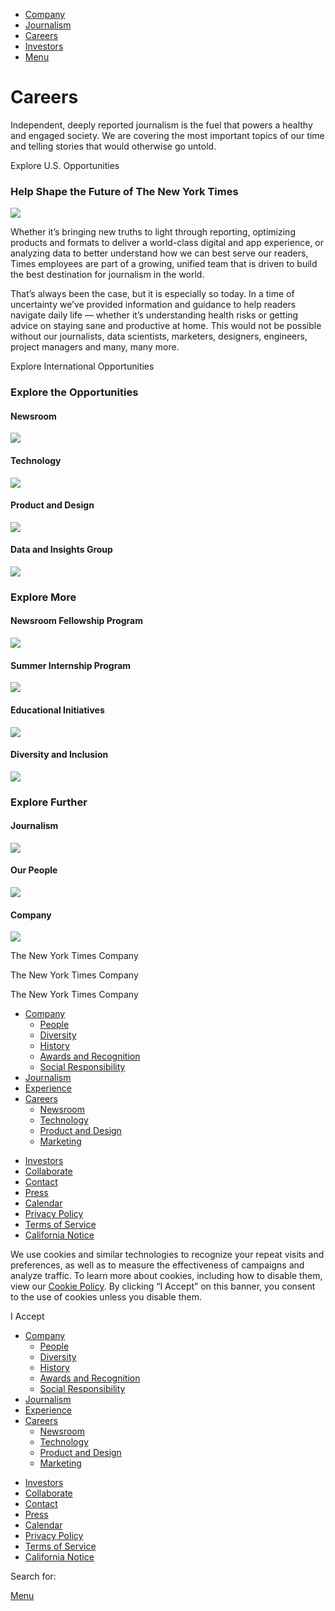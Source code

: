<div id="a17">

<div class="a17__container">

<div class="g-header__container">

<div class="g-header__inner">

<div class="g-header__logo">

</div>

  - [Company](https://www.nytco.com/company/)
  - [Journalism](https://www.nytco.com/journalism/)
  - [Careers](https://www.nytco.com/careers/)
  - [Investors](https://www.nytco.com/investors/investor-relations/)
  - [Menu](#)

</div>

</div>

<div class="main" data-role="main">

<div id="pjax">

<div class="pjax__container" data-namespace="section">

<div class="m-page-header__container">

<div class="m-page-header__inner">

<span class="a-kicker"> </span>

<div class="m-page-header__main">

# Careers

</div>

</div>

</div>

<div class="m-module m-module-intro">

<div class="m-module-intro__wrapper">

<div class="m-module-intro__content">

Independent, deeply reported journalism is the fuel that powers a
healthy and engaged society. We are covering the most important topics
of our time and telling stories that would otherwise go untold.

</div>

</div>

</div>

<div class="m-module m-module-cta m-module-cta--white">

Explore U.S.
Opportunities

</div>

<div class="m-module m-module-text m-module-text--image_top m-module-text__image--no-caption">

<div class="m-module-text__wrapper">

<div class="m-module-text__header">

### Help Shape the Future of The New York Times

</div>

![](https://nytco-assets.nytimes.com/2018/10/edeani_16nytedu-88-hero-1.jpg?quality=10&auto=webp&width=100)

<div class="m-module-text__content">

Whether it’s bringing new truths to light through reporting, optimizing
products and formats to deliver a world-class digital and app
experience, or analyzing data to better understand how we can best serve
our readers, Times employees are part of a growing, unified team that is
driven to build the best destination for journalism in the world.

</div>

<div class="m-module-text__content">

That’s always been the case, but it is especially so today. In a time of
uncertainty we’ve provided information and guidance to help readers
navigate daily life — whether it’s understanding health risks or getting
advice on staying sane and productive at home. This would not be
possible without our journalists, data scientists, marketers, designers,
engineers, project managers and many, many more.

</div>

</div>

</div>

<div class="m-module m-module-cta m-module-cta--white">

Explore International
Opportunities

</div>

<div class="section m-module m-module-collection">

<div class="m-module m-module-title">

<div class="m-module-title__inner">

### Explore the Opportunities

</div>

</div>

<div class="m-module m-module-list m-module-list--small">

<div class="m-module-list__inner" data-list-items="">

[](https://www.nytco.com/careers/newsroom/)

<div class="m-card__title-wrap">

#### Newsroom

</div>

![](https://nytco-assets.nytimes.com/2018/10/newsroomFINAL-square.jpg?quality=10&auto=webp&width=100&crop=1:1)

[](https://www.nytco.com/careers/technology/)

<div class="m-card__title-wrap">

#### Technology

</div>

![](https://nytco-assets.nytimes.com/2018/10/techFINAL2-square.jpg?quality=10&auto=webp&width=100&crop=1:1)

[](https://www.nytco.com/careers/product-and-design/)

<div class="m-card__title-wrap">

#### Product and Design

</div>

![](https://nytco-assets.nytimes.com/2018/10/productFINAL-square.jpg?quality=10&auto=webp&width=100&crop=1:1)

[](https://www.nytco.com/careers/data-and-insights-group/)

<div class="m-card__title-wrap">

#### Data and Insights Group

</div>

![](https://nytco-assets.nytimes.com/2019/10/DATAinsights-square.png?quality=10&auto=webp&width=100&crop=1:1)

</div>

</div>

</div>

<div class="section m-module m-module-collection">

<div class="m-module m-module-title">

<div class="m-module-title__inner">

### Explore More

</div>

</div>

<div class="m-module m-module-list m-module-list--small">

<div class="m-module-list__inner" data-list-items="">

[](https://www.nytco.com/careers/newsroom/newsroom-fellowship/)

<div class="m-card__title-wrap">

#### Newsroom Fellowship Program

</div>

![](https://nytco-assets.nytimes.com/2018/10/IMG_7136-square-1.jpg?quality=10&auto=webp&width=100&crop=1:1)

[](https://www.nytco.com/careers/summer-internship-program/)

<div class="m-card__title-wrap">

#### Summer Internship Program

</div>

![](https://nytco-assets.nytimes.com/2018/10/careers-internship.jpg?quality=10&auto=webp&width=100&crop=1:1)

[](https://www.nytco.com/social-responsibility/educational-initiatives/)

<div class="m-card__title-wrap">

#### Educational Initiatives

</div>

![](https://nytco-assets.nytimes.com/2018/10/careers-education-initiatives.jpg?quality=10&auto=webp&width=100&crop=1:1)

[](https://www.nytco.com/company/diversity-and-inclusion/)

<div class="m-card__title-wrap">

#### Diversity and Inclusion

</div>

![](https://nytco-assets.nytimes.com/2020/05/NYTCO-Header-DI-200501-KT.jpg?quality=10&auto=webp&width=100&crop=1:1)

</div>

</div>

</div>

<div class="o-recirculation">

<div class="m-module m-module-title">

<div class="m-module-title__inner">

### Explore Further

</div>

</div>

<div class="m-module m-module-list m-module-list--medium">

<div class="m-module-list__inner" data-list-items="">

[](https://www.nytco.com/journalism/)

<div class="m-card__title-wrap">

#### Journalism

</div>

![](https://nytco-assets.nytimes.com/2018/10/careers-journallism-Nick-Casey.jpg?quality=10&auto=webp&width=100&crop=1:1)

[](https://www.nytco.com/company/people/)

<div class="m-card__title-wrap">

#### Our People

</div>

![](https://nytco-assets.nytimes.com/2018/10/NYTCO-2018-JakeChessum-02-MeghanLouttit-1237-1.jpg?quality=10&auto=webp&width=100&crop=1:1)

[](https://www.nytco.com/company/)

<div class="m-card__title-wrap">

#### Company

</div>

![](https://nytco-assets.nytimes.com/2018/10/nyt-composite-night-square.jpg?quality=10&auto=webp&width=100&crop=1:1)

</div>

</div>

</div>

</div>

</div>

</div>

<div class="g-footer__container">

<div class="g-footer__inner">

<div class="g-footer__logo">

The New York Times Company

The New York Times Company

The New York Times
        Company

</div>

<div class="g-footer__nav">

<div class="g-nav__inner">

  - [Company](https://www.nytco.com/company/)
      - [People](https://www.nytco.com/company/people/)
      - [Diversity](https://www.nytco.com/company/diversity-and-inclusion/)
      - [History](https://www.nytco.com/company/history/)
      - [Awards and
        Recognition](https://www.nytco.com/company/prizes-awards/)
      - [Social
        Responsibility](https://www.nytco.com/social-responsibility/)
  - [Journalism](https://www.nytco.com/journalism/)
  - [Experience](https://www.nytco.com/experience-the-times/)
  - [Careers](https://www.nytco.com/careers/)
      - [Newsroom](https://www.nytco.com/careers/newsroom/)
      - [Technology](https://www.nytco.com/careers/technology/)
      - [Product and
        Design](https://www.nytco.com/careers/product-and-design/)
      - [Marketing](https://www.nytco.com/careers/marketing/)

</div>

<div class="g-nav__inner">

  - [Investors](http://www.nytco.com/investors/investor-relations/)
  - [Collaborate](https://www.nytco.com/collaborate/)
  - [Contact](https://www.nytco.com/contact/)
  - [Press](https://www.nytco.com/press/)
  - [Calendar](https://www.nytco.com/events/)
  - [Privacy
    Policy](https://help.nytimes.com/hc/en-us/articles/115014892108-Privacy-policy)
  - [Terms of
    Service](https://help.nytimes.com/hc/en-us/articles/115014893428-Terms-of-service)
  - [California
    Notice](http://www.nytimes.com/privacy/california-notice)

</div>

</div>

</div>

</div>

<div class="a-cookie a-cookie--hide" data-behavior="cookie">

We use cookies and similar technologies to recognize your repeat visits
and preferences, as well as to measure the effectiveness of campaigns
and analyze traffic. To learn more about cookies, including how to
disable them, view our [Cookie Policy](/policy). By clicking “I Accept”
on this banner, you consent to the use of cookies unless you disable
them.

I
        Accept

</div>

<div class="g-nav-panel" data-global-nav="">

<div class="g-nav-panel__inner">

<div class="g-nav__inner">

  - [Company](https://www.nytco.com/company/)
      - [People](https://www.nytco.com/company/people/)
      - [Diversity](https://www.nytco.com/company/diversity-and-inclusion/)
      - [History](https://www.nytco.com/company/history/)
      - [Awards and
        Recognition](https://www.nytco.com/company/prizes-awards/)
      - [Social
        Responsibility](https://www.nytco.com/social-responsibility/)
  - [Journalism](https://www.nytco.com/journalism/)
  - [Experience](https://www.nytco.com/experience-the-times/)
  - [Careers](https://www.nytco.com/careers/)
      - [Newsroom](https://www.nytco.com/careers/newsroom/)
      - [Technology](https://www.nytco.com/careers/technology/)
      - [Product and
        Design](https://www.nytco.com/careers/product-and-design/)
      - [Marketing](https://www.nytco.com/careers/marketing/)

</div>

<div class="g-nav__inner">

  - [Investors](http://www.nytco.com/investors/investor-relations/)
  - [Collaborate](https://www.nytco.com/collaborate/)
  - [Contact](https://www.nytco.com/contact/)
  - [Press](https://www.nytco.com/press/)
  - [Calendar](https://www.nytco.com/events/)
  - [Privacy
    Policy](https://help.nytimes.com/hc/en-us/articles/115014892108-Privacy-policy)
  - [Terms of
    Service](https://help.nytimes.com/hc/en-us/articles/115014893428-Terms-of-service)
  - [California
    Notice](http://www.nytimes.com/privacy/california-notice)

</div>

</div>

<div class="g-nav-panel__search g-search">

<span class="screen-reader-text">Search for:</span>

</div>

</div>

[Menu](#)

</div>

</div>

<div class="g-modal" data-modal="">

<div class="g-modal__inner">

<div id="pjaxModal" class="g-modal__container">

<div class="pjaxModal__container">

</div>

</div>

</div>

<div class="g-modal__mask">

</div>

</div>
